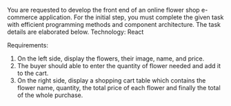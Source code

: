 You are requested to develop the front end of an online flower shop e-commerce application.
For the initial step, you must complete the given task with efficient programming methods
and component architecture. The task details are elaborated below.
Technology: React

Requirements:
1. On the left side, display the flowers, their image, name, and price.
2. The buyer should able to enter the quantity of flower needed and add it to the cart.
3. On the right side, display a shopping cart table which contains the flower name,
quantity, the total price of each flower and finally the total of the whole purchase. 
